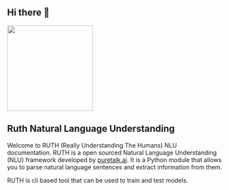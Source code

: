 ## Hi there 👋

<img src="https://www.puretalk.ai/static/assets/Puretalk.png" height= 200px>
 
Ruth Natural Language Understanding
---
Welcome to RUTH (Really Understanding The Humans) NLU documentation. RUTH is a open sourced Natural Language Understanding (NLU) framework developed by [puretalk.ai](https://puretalk.ai/). It is a Python module that allows you to parse natural language sentences and extract information from them.

RUTH is cli based tool that can be used to train and test models. 
